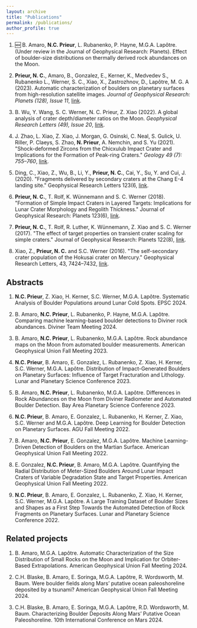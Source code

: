 ```yaml
---
layout: archive
title: "Publications"
permalink: /publications/
author_profile: true
---
```


1. 🆕 B. Amaro, **N.C. Prieur**, L. Rubanenko, P. Hayne, M.G.A. Lapôtre. (Under review in the Journal of Geophysical Research: Planets). Effect of boulder-size distributions on thermally derived rock abundances on the Moon.

2. **Prieur, N. C.**, Amaro, B., Gonzalez, E., Kerner, K., Medvedev S., Rubanenko L., Werner, S. C., Xiao, X., Zastrozhnov, D., Lapôtre, M. G. A (2023). Automatic characterization of boulders on planetary surfaces from high-resolution satellite images. *Journal of Geophysical Research: Planets (128), Issue 11*, [link](https://doi.org/10.1029/2023JE008013).

3. B. Wu, Y. Wang, S. C. Werner, N. C. Prieur, Z. Xiao (2022). A global analysis of crater depth/diameter ratios on the Moon.  *Geophysical Research Letters (49), Issue 20*, [link](https://doi.org/10.1029/2022GL100886).

4. J. Zhao, L. Xiao, Z. Xiao, J. Morgan, G. Osinski, C. Neal, S. Gulick, U. Riller, P. Claeys, S. Zhao, **N. Prieur**, A. Nemchin, and S. Yu (2021). "Shock-deformed Zircons from the Chicxulub Impact Crater and Implications for the Formation of Peak-ring Craters." *Geology 49 (7): 755–760*, [link](https://doi.org/10.1130/G48278.1).

5. Ding, C., Xiao, Z., Wu, B., Li, Y., **Prieur, N. C.**, Cai, Y., Su, Y. and Cui, J. (2020). "Fragments delivered by secondary craters at the Chang E-4 landing site." Geophysical Research Letters 123(6, [link](https://doi.org/10.1029/2017JE005463).

6. **Prieur, N. C.**, T. Rolf, K. Wünnemann and S. C. Werner (2018). "Formation of Simple Impact Craters in Layered Targets: Implications for Lunar Crater Morphology and Regolith Thickness." Journal of Geophysical Research: Planets 123(6), [link](https://doi.org/10.1029/2017JE005463). 

7. **Prieur, N. C.**, T. Rolf, R. Luther, K. Wünnemann, Z. Xiao and S. C. Werner (2017). "The effect of target properties on transient crater scaling for simple craters." Journal of Geophysical Research: Planets 122(8), [link](https://doi:10.1002/2017JE005283).

8. Xiao, Z., **Prieur, N. C.** and S.C. Werner (2016). "The self-secondary crater population of the Hokusai crater on Mercury." Geophysical Research Letters, 43, 7424–7432, [link](https://doi:10.1002/2016GL069868).


## Abstracts

1. **N.C. Prieur**, Z. Xiao, H. Kerner, S.C. Werner, M.G.A. Lapôtre. Systematic Analysis of Boulder Populations around Lunar Cold Spots. EPSC 2024. 

2. B. Amaro, **N.C. Prieur**, L. Rubanenko, P. Hayne, M.G.A. Lapôtre. Comparing machine learning-based boulder detections to Diviner rock abundances. Diviner Team Meeting 2024.

3. B. Amaro, **N.C. Prieur**, L. Rubanenko, M.G.A. Lapôtre. Rock abundance maps on the Moon from automated boulder measurements. American Geophysical Union Fall Meeting 2023.

4. **N.C. Prieur**, B. Amaro, E. Gonzalez, L. Rubanenko, Z. Xiao, H. Kerner, S.C. Werner, M.G.A. Lapôtre. Distribution of Impact-Generated Boulders on Planetary Surfaces: Influence of Target Fracturation and Lithology. Lunar and Planetary Science Conference 2023.

5. B. Amaro, **N.C. Prieur**, L. Rubanenko, M.G.A. Lapôtre. Differences in Rock Abundances on the Moon from Diviner Radiometer and Automated Boulder Detection. Bay Area Planetary Science Conference 2023.

6. **N.C. Prieur**, B. Amaro, E. Gonzalez, L. Rubanenko, H. Kerner, Z. Xiao, S.C. Werner and M.G.A. Lapôtre. Deep Learning for Boulder Detection on Planetary Surfaces. AGU Fall Meeting 2022.

7. B. Amaro, **N.C. Prieur**, E. Gonzalez, M.G.A. Lapôtre. Machine Learning-Driven Detection of Boulders on the Martian Surface. American Geophysical Union Fall Meeting 2022.

8. E. Gonzalez, **N.C. Prieur**, B. Amaro, M.G.A. Lapôtre. Quantifying the Radial Distribution of Meter-Sized Boulders Around Lunar Impact Craters of Variable Degradation State and Target Properties. American Geophysical Union Fall Meeting 2022.

9. **N.C. Prieur**, B. Amaro, E. Gonzalez, L. Rubanenko, Z. Xiao, H. Kerner, S.C. Werner, M.G.A. Lapôtre. A Large Training Dataset of Boulder Sizes and Shapes as a First Step Towards the Automated Detection of Rock Fragments on Planetary Surfaces. Lunar and Planetary Science Conference 2022.

## Related projects

1. B. Amaro, M.G.A. Lapôtre. Automatic Characterization of the Size Distribution of Small Rocks on the Moon and Implication for Orbiter-Based Extrapolations. American Geophysical Union Fall Meeting 2024.

2. C.H. Blaske, B. Amaro, E. Soringa, M.G.A. Lapôtre, R. Wordsworth, M. Baum. Were boulder fields along Mars’ putative ocean paleoshoreline deposited by a tsunami? American Geophysical Union Fall Meeting 2024.

3. C.H. Blaske, B. Amaro, E. Soringa, M.G.A. Lapôtre, R.D. Wordsworth, M. Baum. Characterizing Boulder Deposits Along Mars’ Putative Ocean Paleoshoreline. 10th International Conference on Mars 2024.